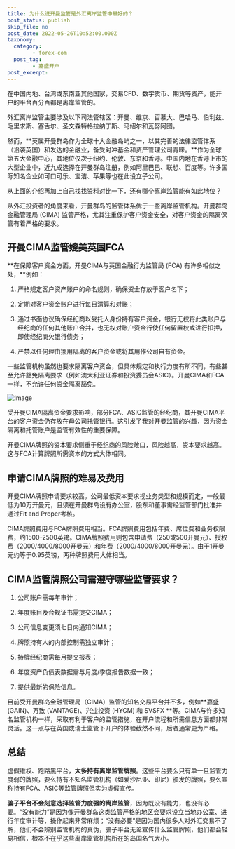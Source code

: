 ```yaml
---
title: 为什么说开曼监管是外汇离岸监管中最好的？
post_status: publish
skip_file: no
post_date: 2022-05-26T10:52:00.000Z
taxonomy:
  category:
        - forex-com
  post_tag:
        - 嘉盛开户
post_excerpt: 
---
```

在中国内地、台湾或东南亚其他国家，交易CFD、数字货币、期货等资产，能开户的平台百分百都是离岸监管的。

外汇离岸监管主要涉及以下司法管辖区：开曼、维京、百慕大、巴哈马、伯利兹、毛里求斯、塞舌尔、圣文森特格拉纳丁斯、马绍尔和瓦努阿图。

然而，**英属开曼群岛作为全球十大金融岛屿之一，以其完善的法律监管体系（沿袭英国）和发达的金融业，备受对冲基金和资产管理公司青睐。**作为全球第五大金融中心，其地位仅次于纽约、伦敦、东京和香港。中国内地在香港上市的大型企业中，近九成选择在开曼群岛注册，例如阿里巴巴、联想、百度等。许多国际知名企业如可口可乐、宝洁、苹果等也在此设立子公司。

从上面的介绍再加上自己找找资料对比一下，还有哪个离岸监管能有如此地位？

从外汇投资者的角度来看，开曼群岛的监管体系优于一些离岸监管机构。开曼群岛金融管理局 (CIMA) 监管严格，尤其注重保护客户资金安全，对客户资金的隔离保管有着严格的要求。

## 开曼CIMA监管媲美英国FCA

**在保障客户资金方面，开曼CIMA与英国金融行为监管局 (FCA) 有许多相似之处，**例如：

1. 严格规定客户资产账户的命名规则，确保资金存放于客户名下；

1. 定期对客户资金账户进行每日清算和对账；

1. 通过书面协议确保经纪商以受托人身份持有客户资金，银行无权将此类账户与经纪商的任何其他账户合并，也无权对账户资金行使任何留置权或进行扣押，即使经纪商欠银行债务；

1. 严禁以任何理由挪用隔离的客户资金或将其用作公司自有资金。

一些监管机构虽然也要求隔离客户资金，但具体规定和执行力度有所不同，有些甚至允许豁免隔离要求（例如澳大利亚证券和投资委员会ASIC）。开曼CIMA和FCA一样，不允许任何资金隔离豁免。

![Image](https://prod-files-secure.s3.us-west-2.amazonaws.com/39ed1227-6d7d-4570-be36-9ccd4a2c4241/bd849744-3fcb-4a37-8312-357962c8f065/image.png?X-Amz-Algorithm=AWS4-HMAC-SHA256&X-Amz-Content-Sha256=UNSIGNED-PAYLOAD&X-Amz-Credential=ASIAZI2LB466SPYPDIRL%2F20251101%2Fus-west-2%2Fs3%2Faws4_request&X-Amz-Date=20251101T101316Z&X-Amz-Expires=3600&X-Amz-Security-Token=IQoJb3JpZ2luX2VjEF8aCXVzLXdlc3QtMiJIMEYCIQCXK3Ap5bMkF853sjj0%2FCGdm9Ne01ff5E6NBFsA541NmgIhALS%2Ft3IoSPW0C68k%2FcCrqS9nGD1AVVer9w%2B5xFBDvy1LKv8DCCgQABoMNjM3NDIzMTgzODA1IgzicoUYS10YJrHb4LEq3AMtP5fX9FtVdI03o19kakpBE31XS9pvWg5OswK2WQu2bplKqN74rJjCT26pg8WMKcTX6BojYL3Qa17GTFn5R1jaJyOoDSU%2FzUjqfibjSNPs%2FUBvNVHzlU5E1EO5SN77xa5Wjj1vm5PvGPoqZpOtouHuUFoHFvRJhulZ7WvDUWeqPVruKqwMBdM0Joc3dcO4ozArtyH7scjTN1XSXiFyjMgiD9F4%2B%2BMOr8ZURH1nlrnc2d%2BTEWXv0QFtG%2Bp5ZgPmqVK%2FEaefs4t%2Br6%2FjuZEnDzjyMU6FUCljtXOJzD9tx6aDSBduyaOuO6SxY9EOs8yXhr5bsxCD0GMZJVI13KNcrcHySiuPQqeCSqfYBNy90%2FKNBowngiQBGNEz5E7b1fQVIgQNYnyV3xY2LwpwFGK9tD4JiZWKQTLa%2FqIyuIyTYCpEHCRs2zcMH%2FaANCuWI4d715GIqhqh2PYvdSinecgDdEMh8Ek9xs1LIj19tF3%2BF8Pp6tvSOb%2BDOlAGz9st0OgpzSEB83Yv92oOqB1pyYqH6nPNE8mAOz7VemGiktl0Tx4E%2F3nAsFurkWNKERXNEs4kJan9Wac5tVHMSv11BaRzWM8fRPZdGUwV0qFmxGqWCwbN5IS9NLge0i4TZRQN4DCS0ZbIBjqkASn1TkLlDFlX0uS%2BbVACN1MlGCGXe4Nlej4v%2BNSBVAo1nUbBwrRikNK3mKTpwYZmX%2BQx67I0bBIAeuXNjsdSaBKTfkDp%2FsHHpyoUCu0zVylT3UF4zlaNBpQQG4LGWdUzghQB1MSBw9l6HTRGIXCE87XUgvLQCuMU%2B5d0EH%2FEQ0ycqcalPyrY3OfgcS2UyuBfK3lOj7CX191zLOwVwv9H2lNk2GOY&X-Amz-Signature=df5bf23397c001d6724724ed1a97584c950c206b8b6cf0e1202fd7996f31d7da&X-Amz-SignedHeaders=host&x-amz-checksum-mode=ENABLED&x-id=GetObject)

受开曼CIMA隔离资金要求影响，部分FCA、ASIC监管的经纪商，其开曼CIMA平台的客户资金仍存放在母公司托管银行。这引发了我对开曼监管的兴趣，因为资金隔离和托管账户是监管有效性的重要保障。

开曼CIMA牌照的资本要求侧重于经纪商的风险敞口，风险越高，资本要求越高。这与FCA计算牌照所需资本的方式大体相同。

## **申请CIMA牌照的难易及费用**

开曼CIMA牌照申请要求较高。公司最低资本要求视业务类型和规模而定，一般最低为10万开曼元，且须在开曼群岛设有办公室，股东和董事需经监管部门批准并通过Fit and Proper考核。

CIMA牌照费用与FCA牌照费用相当。FCA牌照费用包括年费、席位费和业务权限费，约1500-2500英镑。CIMA牌照费用则包含申请费（250或500开曼元）、授权费（2000/4000/8000开曼元）和年费（2000/4000/8000开曼元）。由于1开曼元约等于0.95英镑，两种牌照费用大体相当。

## CIMA监管牌照公司需遵守哪些监管要求？

1. 公司账户需每年审计；

1. 年度账目及合规证书需提交CIMA；

1. 公司信息变更须七日内通知CIMA；

1. 牌照持有人的内部控制需独立审计；

1. 持牌经纪商需每月提交报表；

1. 年度资产负债表数据需与月度/季度报告数据一致；

1. 提供最新的保险信息。

目前受开曼群岛金融管理局（CIMA）监管的知名交易平台并不多，例如**嘉盛 (GAIN)、万致 (VANTAGE)、兴业投资 (HYCM) 和 SVSFX **等。CIMA与许多知名监管机构一样，采取有利于客户的监管措施，在开户流程和所需信息方面都非常灵活。这一点与在英国或瑞士监管下开户的体验截然不同，后者通常更为严格。

## 总结

虚假维权、跑路黑平台，**大多持有离岸监管牌照**。这些平台要么只有单一且监管力度弱的牌照，要么持有不知名监管机构（如爱沙尼亚、印尼）颁发的牌照，要么宣称持有FCA、ASIC等监管牌照但实为虚假宣传。

**骗子平台不会刻意选择监管力度强的离岸监管**，因为既没有能力，也没有必要。“没有能力”是因为像开曼群岛这类监管严格的地区会要求设立当地办公室、进行年度审计等，操作起来非常麻烦；“没有必要”是因为国内很多人对外汇交易不了解，他们不会辨别监管机构的真伪，骗子平台无论宣传什么监管牌照，他们都会轻易相信，根本不在乎这些离岸监管机构所在的岛国名气大小。